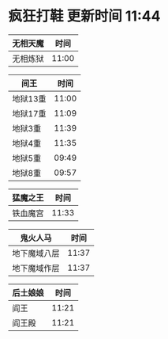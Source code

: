 # 疯狂打鞋 更新时间 11:44

| 无相天魔   | 时间    |
|--------|-------|
| 无相炼狱 | 11:00 |

| 间王   | 时间    |
|--------|-------|
| 地狱13重 | 11:00 |
| 地狱17重 | 11:09 |
| 地狱3重 | 11:39 |
| 地狱4重 | 11:35 |
| 地狱5重 | 09:49 |
| 地狱8重 | 09:57 |

| 猛魔之王   | 时间    |
|--------|-------|
| 铁血魔宫 | 11:33 |

| 鬼火人马   | 时间    |
|--------|-------|
| 地下魔域八层 | 11:37 |
| 地下魔域作层 | 11:37 |

| 后土娘娘   | 时间    |
|--------|-------|
| 阎王 | 11:21 |
| 阎王殿 | 11:21 |